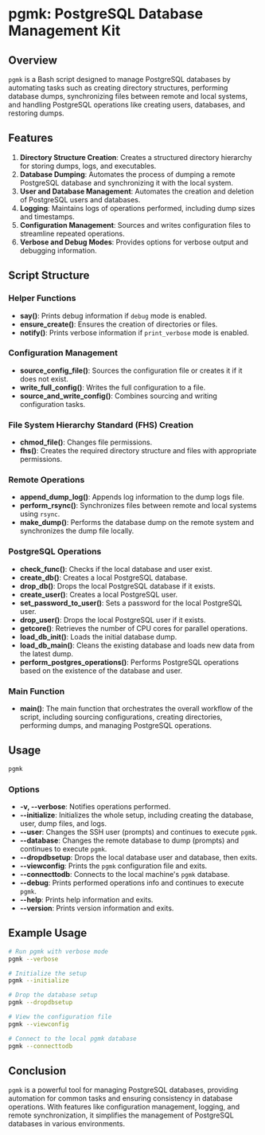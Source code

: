 # pgmk: PostgreSQL Database Management Kit

## Overview

`pgmk` is a Bash script designed to manage PostgreSQL databases by automating tasks such as creating directory structures, performing database dumps, synchronizing files between remote and local systems, and handling PostgreSQL operations like creating users, databases, and restoring dumps.

## Features

1. **Directory Structure Creation**: Creates a structured directory hierarchy for storing dumps, logs, and executables.
2. **Database Dumping**: Automates the process of dumping a remote PostgreSQL database and synchronizing it with the local system.
3. **User and Database Management**: Automates the creation and deletion of PostgreSQL users and databases.
4. **Logging**: Maintains logs of operations performed, including dump sizes and timestamps.
5. **Configuration Management**: Sources and writes configuration files to streamline repeated operations.
6. **Verbose and Debug Modes**: Provides options for verbose output and debugging information.

## Script Structure

### Helper Functions

- **say()**: Prints debug information if `debug` mode is enabled.
- **ensure_create()**: Ensures the creation of directories or files.
- **notify()**: Prints verbose information if `print_verbose` mode is enabled.

### Configuration Management

- **source_config_file()**: Sources the configuration file or creates it if it does not exist.
- **write_full_config()**: Writes the full configuration to a file.
- **source_and_write_config()**: Combines sourcing and writing configuration tasks.

### File System Hierarchy Standard (FHS) Creation

- **chmod_file()**: Changes file permissions.
- **fhs()**: Creates the required directory structure and files with appropriate permissions.

### Remote Operations

- **append_dump_log()**: Appends log information to the dump logs file.
- **perform_rsync()**: Synchronizes files between remote and local systems using `rsync`.
- **make_dump()**: Performs the database dump on the remote system and synchronizes the dump file locally.

### PostgreSQL Operations

- **check_func()**: Checks if the local database and user exist.
- **create_db()**: Creates a local PostgreSQL database.
- **drop_db()**: Drops the local PostgreSQL database if it exists.
- **create_user()**: Creates a local PostgreSQL user.
- **set_password_to_user()**: Sets a password for the local PostgreSQL user.
- **drop_user()**: Drops the local PostgreSQL user if it exists.
- **getcore()**: Retrieves the number of CPU cores for parallel operations.
- **load_db_init()**: Loads the initial database dump.
- **load_db_main()**: Cleans the existing database and loads new data from the latest dump.
- **perform_postgres_operations()**: Performs PostgreSQL operations based on the existence of the database and user.

### Main Function

- **main()**: The main function that orchestrates the overall workflow of the script, including sourcing configurations, creating directories, performing dumps, and managing PostgreSQL operations.

## Usage

```bash
pgmk
```

### Options

- **-v, --verbose**: Notifies operations performed.
- **--initialize**: Initializes the whole setup, including creating the database, user, dump files, and logs.
- **--user**: Changes the SSH user (prompts) and continues to execute `pgmk`.
- **--database**: Changes the remote database to dump (prompts) and continues to execute `pgmk`.
- **--dropdbsetup**: Drops the local database user and database, then exits.
- **--viewconfig**: Prints the `pgmk` configuration file and exits.
- **--connecttodb**: Connects to the local machine's `pgmk` database.
- **--debug**: Prints performed operations info and continues to execute `pgmk`.
- **--help**: Prints help information and exits.
- **--version**: Prints version information and exits.

## Example Usage

```bash
# Run pgmk with verbose mode
pgmk --verbose

# Initialize the setup
pgmk --initialize

# Drop the database setup
pgmk --dropdbsetup

# View the configuration file
pgmk --viewconfig

# Connect to the local pgmk database
pgmk --connecttodb
```

## Conclusion

`pgmk` is a powerful tool for managing PostgreSQL databases, providing automation for common tasks and ensuring consistency in database operations. With features like configuration management, logging, and remote synchronization, it simplifies the management of PostgreSQL databases in various environments.
